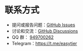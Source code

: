 # 联系方式

- 提问或报告问题：[GitHub Issues](https://github.com/KKRainbow/EasyTier/issues)
- 讨论和交流：[GitHub Discussions](https://github.com/KKRainbow/EasyTier/discussions)
- QQ 群： [949700262](https://qm.qq.com/q/LDxBN5L3kA)
- Telegram：https://t.me/easytier
